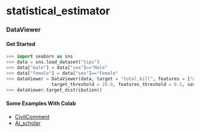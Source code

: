 # statistical_estimator

### DataViewer

#### Get Started

```python
>>> import seaborn as sns
>>> data = sns.load_dataset("tips")
>>> data["male"] = data["sex"]=="Male"
>>> data["female"] = data["sex"]=="Female"
>>> dataViewer = DataViewer(data, target = "total_bill", features = ["male","female"],
                 target_threshold = 20.0, features_threshold = 0.5, save_to_pdf = True, ordered = False)
>>> dataViewer.target_distribution()
```

#### Some Examples With Colab

* [CivilComment](https://colab.research.google.com/drive/1YtpDrfV7vtCC9WPfYF5Y6Ln2GCh8ABTH?usp=sharing)
* [AI_scholar](https://colab.research.google.com/drive/1v7cnSf8kazFSQJXSBs2pGEcCGVWyP0-d?usp=sharing)
